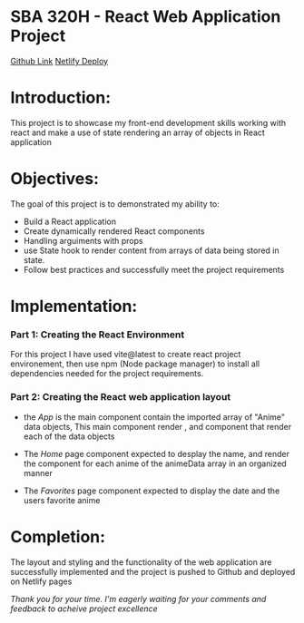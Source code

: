 # SBA 320H - React Web Application Project

[Github Link](https://github.com/HichamBenkada/ReactSBA-AnimeServer.git)
[Netlify Deploy](https://eclectic-kitsune-0fc37b.netlify.app/)

# Introduction:
This project is to showcase my front-end development skills working with react and make a use of state rendering an array of objects in React application

# Objectives:
The goal of this project is to demonstrated my ability to:
- Build a React application
- Create dynamically rendered React components
- Handling arguiments with props
- use State hook to render content from arrays of data being stored in state.
- Follow best practices and successfully meet the project requirements

# Implementation:

### Part 1: Creating the React Environment
For this project I have used vite@latest to create react project environement, then use npm (Node package manager) to install all dependencies needed for the project requirements.

### Part 2: Creating the React web application layout

- the _App_ is the main component contain the imported array of "Anime" data objects, This main component render <Home> , <Favorites> and <AnimeInfo> component that render each of the data objects

- The _Home_ page component expected to desplay the name, and render the <AnimeList> component for each anime of the animeData array in an organized manner

- The _Favorites_ page component expected to display the date and the users favorite anime 


# Completion:
The layout and styling and the functionality of the web application are successfully implemented and the project is pushed to Github and deployed on Netlify pages 

_Thank you for your time. I'm eagerly waiting for your comments and feedback to acheive project excellence_
